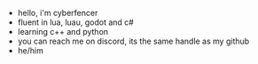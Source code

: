 - hello, i'm cyberfencer
- fluent in lua, luau, godot and c#
- learning c++ and python
- you can reach me on discord, its the same handle as my github
- he/him
